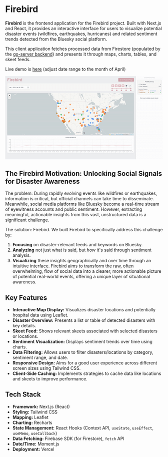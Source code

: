 # Firebird 

**Firebird** is the frontend application for the Firebird project. Built with Next.js and React, 
it provides an interactive interface for users to visualize potential disaster events 
(wildfires, earthquakes, hurricanes) and related sentiment trends detected from the 
Bluesky social platform.

This client application fetches processed data from Firestore 
(populated by the [go-server backend](https://github.com/brayanMuniz/go-firebird)) and presents it through maps, charts, tables, and skeet feeds.

Live demo is [here](https://firebird-ivory.vercel.app/) (adjust date range to the month of April)

![Alt Text](./landingPage.gif)

## The Firebird Motivation: Unlocking Social Signals for Disaster Awareness

The problem: During rapidly evolving events like wildfires or earthquakes, information is critical, 
but official channels can take time to disseminate. Meanwhile, social media platforms like Bluesky 
become a real-time stream of eyewitness accounts and public sentiment. 
However, extracting meaningful, actionable insights from this vast, 
unstructured data is a significant challenge.

The solution: Firebird. We built Firebird to specifically address this challenge by:
1.  **Focusing** on disaster-relevant feeds and keywords on Bluesky.
2.  **Analyzing** not just what is said, but *how* it's said through sentiment analysis.
3.  **Visualizing** these insights geographically and over time through an intuitive interface.
Firebird aims to transform the raw, often overwhelming, flow of social data into a clearer, 
more actionable picture of potential real-world events, offering a unique layer of situational awareness.

## Key Features

*   **Interactive Map Display:** Visualizes disaster locations and potentially hospital data using Leaflet.
*   **Disaster Overview:** Presents a list or table of detected disasters with key details.
*   **Skeet Feed:** Shows relevant skeets associated with selected disasters or locations.
*   **Sentiment Visualization:** Displays sentiment trends over time using charts.
*   **Data Filtering:** Allows users to filter disasters/locations by category, sentiment range, and date.
*   **Responsive Design:** Aims for a good user experience across different screen sizes using Tailwind CSS.
*   **Client-Side Caching:** Implements strategies to cache data like locations and skeets to improve performance.

## Tech Stack

*   **Framework:** Next.js (React)
*   **Styling:** Tailwind CSS
*   **Mapping:** Leaflet
*   **Charting:** Recharts 
*   **State Management:** React Hooks (Context API, `useState`, `useEffect`, `useMemo`, `useCallback`)
*   **Data Fetching:** Firebase SDK (for Firestore), `fetch` API
*   **Date/Time:** Moment.js
*   **Deployment:** Vercel
